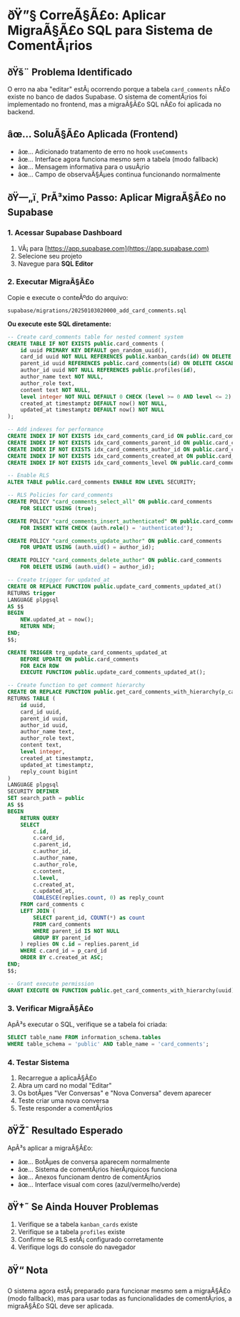 ﻿# ðŸ”§ CorreÃ§Ã£o: Aplicar MigraÃ§Ã£o SQL para Sistema de ComentÃ¡rios

## ðŸš¨ Problema Identificado
O erro na aba "editar" estÃ¡ ocorrendo porque a tabela `card_comments` nÃ£o existe no banco de dados Supabase. O sistema de comentÃ¡rios foi implementado no frontend, mas a migraÃ§Ã£o SQL nÃ£o foi aplicada no backend.

## âœ… SoluÃ§Ã£o Aplicada (Frontend)
- âœ… Adicionado tratamento de erro no hook `useComments`
- âœ… Interface agora funciona mesmo sem a tabela (modo fallback)
- âœ… Mensagem informativa para o usuÃ¡rio
- âœ… Campo de observaÃ§Ãµes continua funcionando normalmente

## ðŸ—„ï¸ PrÃ³ximo Passo: Aplicar MigraÃ§Ã£o no Supabase

### 1. Acessar Supabase Dashboard
1. VÃ¡ para [https://app.supabase.com](https://app.supabase.com)
2. Selecione seu projeto
3. Navegue para **SQL Editor**

### 2. Executar MigraÃ§Ã£o
Copie e execute o conteÃºdo do arquivo:
```
supabase/migrations/20250103020000_add_card_comments.sql
```

**Ou execute este SQL diretamente:**

```sql
-- Create card_comments table for nested comment system
CREATE TABLE IF NOT EXISTS public.card_comments (
    id uuid PRIMARY KEY DEFAULT gen_random_uuid(),
    card_id uuid NOT NULL REFERENCES public.kanban_cards(id) ON DELETE CASCADE,
    parent_id uuid REFERENCES public.card_comments(id) ON DELETE CASCADE,
    author_id uuid NOT NULL REFERENCES public.profiles(id),
    author_name text NOT NULL,
    author_role text,
    content text NOT NULL,
    level integer NOT NULL DEFAULT 0 CHECK (level >= 0 AND level <= 2),
    created_at timestamptz DEFAULT now() NOT NULL,
    updated_at timestamptz DEFAULT now() NOT NULL
);

-- Add indexes for performance
CREATE INDEX IF NOT EXISTS idx_card_comments_card_id ON public.card_comments(card_id);
CREATE INDEX IF NOT EXISTS idx_card_comments_parent_id ON public.card_comments(parent_id);
CREATE INDEX IF NOT EXISTS idx_card_comments_author_id ON public.card_comments(author_id);
CREATE INDEX IF NOT EXISTS idx_card_comments_created_at ON public.card_comments(created_at);
CREATE INDEX IF NOT EXISTS idx_card_comments_level ON public.card_comments(level);

-- Enable RLS
ALTER TABLE public.card_comments ENABLE ROW LEVEL SECURITY;

-- RLS Policies for card_comments
CREATE POLICY "card_comments_select_all" ON public.card_comments
    FOR SELECT USING (true);

CREATE POLICY "card_comments_insert_authenticated" ON public.card_comments
    FOR INSERT WITH CHECK (auth.role() = 'authenticated');

CREATE POLICY "card_comments_update_author" ON public.card_comments
    FOR UPDATE USING (auth.uid() = author_id);

CREATE POLICY "card_comments_delete_author" ON public.card_comments
    FOR DELETE USING (auth.uid() = author_id);

-- Create trigger for updated_at
CREATE OR REPLACE FUNCTION public.update_card_comments_updated_at()
RETURNS trigger
LANGUAGE plpgsql
AS $$
BEGIN
    NEW.updated_at = now();
    RETURN NEW;
END;
$$;

CREATE TRIGGER trg_update_card_comments_updated_at
    BEFORE UPDATE ON public.card_comments
    FOR EACH ROW
    EXECUTE FUNCTION public.update_card_comments_updated_at();

-- Create function to get comment hierarchy
CREATE OR REPLACE FUNCTION public.get_card_comments_with_hierarchy(p_card_id uuid)
RETURNS TABLE (
    id uuid,
    card_id uuid,
    parent_id uuid,
    author_id uuid,
    author_name text,
    author_role text,
    content text,
    level integer,
    created_at timestamptz,
    updated_at timestamptz,
    reply_count bigint
)
LANGUAGE plpgsql
SECURITY DEFINER
SET search_path = public
AS $$
BEGIN
    RETURN QUERY
    SELECT 
        c.id,
        c.card_id,
        c.parent_id,
        c.author_id,
        c.author_name,
        c.author_role,
        c.content,
        c.level,
        c.created_at,
        c.updated_at,
        COALESCE(replies.count, 0) as reply_count
    FROM card_comments c
    LEFT JOIN (
        SELECT parent_id, COUNT(*) as count
        FROM card_comments
        WHERE parent_id IS NOT NULL
        GROUP BY parent_id
    ) replies ON c.id = replies.parent_id
    WHERE c.card_id = p_card_id
    ORDER BY c.created_at ASC;
END;
$$;

-- Grant execute permission
GRANT EXECUTE ON FUNCTION public.get_card_comments_with_hierarchy(uuid) TO authenticated;
```

### 3. Verificar MigraÃ§Ã£o
ApÃ³s executar o SQL, verifique se a tabela foi criada:
```sql
SELECT table_name FROM information_schema.tables 
WHERE table_schema = 'public' AND table_name = 'card_comments';
```

### 4. Testar Sistema
1. Recarregue a aplicaÃ§Ã£o
2. Abra um card no modal "Editar"
3. Os botÃµes "Ver Conversas" e "Nova Conversa" devem aparecer
4. Teste criar uma nova conversa
5. Teste responder a comentÃ¡rios

## ðŸŽ¯ Resultado Esperado
ApÃ³s aplicar a migraÃ§Ã£o:
- âœ… BotÃµes de conversa aparecem normalmente
- âœ… Sistema de comentÃ¡rios hierÃ¡rquicos funciona
- âœ… Anexos funcionam dentro de comentÃ¡rios
- âœ… Interface visual com cores (azul/vermelho/verde)

## ðŸ†˜ Se Ainda Houver Problemas
1. Verifique se a tabela `kanban_cards` existe
2. Verifique se a tabela `profiles` existe
3. Confirme se RLS estÃ¡ configurado corretamente
4. Verifique logs do console do navegador

## ðŸ“ Nota
O sistema agora estÃ¡ preparado para funcionar mesmo sem a migraÃ§Ã£o (modo fallback), mas para usar todas as funcionalidades de comentÃ¡rios, a migraÃ§Ã£o SQL deve ser aplicada.
